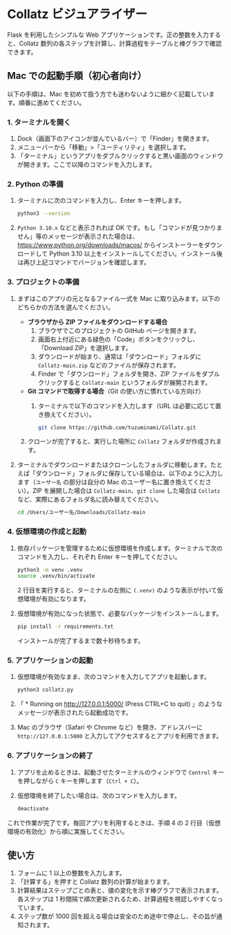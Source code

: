 # Collatz ビジュアライザー

Flask を利用したシンプルな Web アプリケーションです。正の整数を入力すると、Collatz 数列の各ステップを計算し、計算過程をテーブルと棒グラフで確認できます。

## Mac での起動手順（初心者向け）

以下の手順は、Mac を初めて扱う方でも迷わないように細かく記載しています。順番に進めてください。

### 1. ターミナルを開く

1. Dock（画面下のアイコンが並んでいるバー）で「Finder」を開きます。
2. メニューバーから「移動」>「ユーティリティ」を選択します。
3. 「ターミナル」というアプリをダブルクリックすると黒い画面のウィンドウが開きます。ここで以降のコマンドを入力します。

### 2. Python の準備

1. ターミナルに次のコマンドを入力し、Enter キーを押します。

   ```bash
   python3 --version
   ```

2. `Python 3.10.x` などと表示されれば OK です。もし「コマンドが見つかりません」等のメッセージが表示された場合は、<https://www.python.org/downloads/macos/> からインストーラーをダウンロードして Python 3.10 以上をインストールしてください。インストール後は再び上記コマンドでバージョンを確認します。

### 3. プロジェクトの準備

1. まずはこのアプリの元となるファイル一式を Mac に取り込みます。以下のどちらかの方法を選んでください。
   - **ブラウザから ZIP ファイルをダウンロードする場合**
     1. ブラウザでこのプロジェクトの GitHub ページを開きます。
     2. 画面右上付近にある緑色の「Code」ボタンをクリックし、「Download ZIP」を選択します。
     3. ダウンロードが始まり、通常は「ダウンロード」フォルダに `Collatz-main.zip` などのファイルが保存されます。
     4. Finder で「ダウンロード」フォルダを開き、ZIP ファイルをダブルクリックすると `Collatz-main` というフォルダが展開されます。
   - **Git コマンドで取得する場合**（Git の使い方に慣れている方向け）
     1. ターミナルで以下のコマンドを入力します（URL は必要に応じて置き換えてください）。

        ```bash
        git clone https://github.com/tuzuminami/Collatz.git
        ```

    2. クローンが完了すると、実行した場所に `Collatz` フォルダが作成されます。
2. ターミナルでダウンロードまたはクローンしたフォルダに移動します。たとえば「ダウンロード」フォルダに保存している場合は、以下のように入力します（`ユーザー名` の部分は自分の Mac のユーザー名に置き換えてください）。ZIP を展開した場合は `Collatz-main`、`git clone` した場合は `Collatz` など、実際にあるフォルダ名に読み替えてください。

   ```bash
   cd /Users/ユーザー名/Downloads/Collatz-main
   ```

### 4. 仮想環境の作成と起動

1. 依存パッケージを管理するために仮想環境を作成します。ターミナルで次のコマンドを入力し、それぞれ Enter キーを押してください。

   ```bash
   python3 -m venv .venv
   source .venv/bin/activate
   ```

   2 行目を実行すると、ターミナルの左側に `(.venv)` のような表示が付いて仮想環境が有効になります。

2. 仮想環境が有効になった状態で、必要なパッケージをインストールします。

   ```bash
   pip install -r requirements.txt
   ```

   インストールが完了するまで数十秒待ちます。

### 5. アプリケーションの起動

1. 仮想環境が有効なまま、次のコマンドを入力してアプリを起動します。

   ```bash
   python3 collatz.py
   ```

2. 「 * Running on http://127.0.0.1:5000/ (Press CTRL+C to quit) 」のようなメッセージが表示されたら起動成功です。
3. Mac のブラウザ（Safari や Chrome など）を開き、アドレスバーに `http://127.0.0.1:5000` と入力してアクセスするとアプリを利用できます。

### 6. アプリケーションの終了

1. アプリを止めるときは、起動させたターミナルのウィンドウで `Control` キーを押しながら `C` キーを押します（`Ctrl + C`）。
2. 仮想環境を終了したい場合は、次のコマンドを入力します。

   ```bash
   deactivate
   ```

これで作業が完了です。毎回アプリを利用するときは、手順 4 の 2 行目（仮想環境の有効化）から順に実施してください。

## 使い方

1. フォームに 1 以上の整数を入力します。
2. 「計算する」を押すと Collatz 数列の計算が始まります。
3. 計算結果はステップごとの表と、値の変化を示す棒グラフで表示されます。各ステップは 1 秒間隔で順次更新されるため、計算過程を視認しやすくなっています。
4. ステップ数が 1000 回を超える場合は安全のため途中で停止し、その旨が通知されます。
